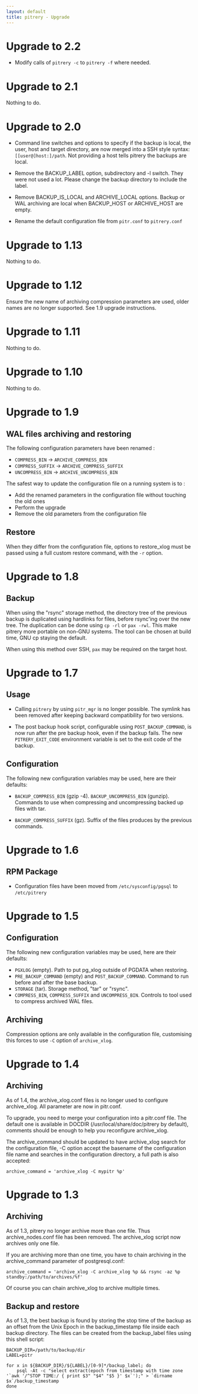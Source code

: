 ```yaml
---
layout: default
title: pitrery - Upgrade
---
```


Upgrade to 2.2
==============

* Modify calls of `pitrery -c` to `pitrery -f` where needed.

Upgrade to 2.1
==============

Nothing to do.


Upgrade to 2.0
==============

* Command line switches and options to specify if the backup is local,
  the user, host and target directory, are now merged into a SSH style
  syntax: `[[user@]host:]/path`. Not providing a host tells pitrery
  the backups are local.

* Remove the BACKUP_LABEL option, subdirectory and -l switch. They
  were not used a lot. Please change the backup directory to include
  the label.

* Remove BACKUP_IS_LOCAL and ARCHIVE_LOCAL options. Backup or
  WAL archiving are local when BACKUP_HOST or ARCHIVE_HOST are empty.

* Rename the default configuration file from `pitr.conf` to
  `pitrery.conf`


Upgrade to 1.13
===============

Nothing to do.


Upgrade to 1.12
===============

Ensure the new name of archiving compression parameters are used, older
names are no longer supported. See 1.9 upgrade instructions.


Upgrade to 1.11
===============

Nothing to do.


Upgrade to 1.10
===============

Nothing to do.


Upgrade to 1.9
==============

WAL files archiving and restoring
---------------------------------

The following configuration parameters have been renamed :

* `COMPRESS_BIN` -> `ARCHIVE_COMPRESS_BIN`
* `COMPRESS_SUFFIX` -> `ARCHIVE_COMPRESS_SUFFIX`
* `UNCOMPRESS_BIN` -> `ARCHIVE_UNCOMPRESS_BIN`

The safest way to update the configuration file on a running system is to :

- Add the renamed parameters in the configuration file without
  touching the old ones
- Perform the upgrade
- Remove the old parameters from the configuration file


Restore
-------

When they differ from the configuration file, options to restore_xlog
must be passed using a full custom restore command, with the `-r`
option.


Upgrade to 1.8
==============

Backup
------

When using the "rsync" storage method, the directory tree of the
previous backup is duplicated using hardlinks for files, before
rsync'ing over the new tree. The duplication can be done using `cp
-rl` or `pax -rwl`. This make pitrery more portable on non-GNU
systems. The tool can be chosen at build time, GNU cp staying the
default.

When using this method over SSH, `pax` may be required on the target host.


Upgrade to 1.7
==============

Usage
-----

* Calling `pitrery` by using `pitr_mgr` is no longer possible. The
  symlink has been removed after keeping backward compatibility for
  two versions.

* The post backup hook script, configurable using
  `POST_BACKUP_COMMAND`, is now run after the pre backup hook, even if
  the backup fails. The new `PITRERY_EXIT_CODE` environment variable
  is set to the exit code of the backup.

Configuration
-------------

The following new configuration variables may be used, here are their
defaults:

* `BACKUP_COMPRESS_BIN` (gzip -4). `BACKUP_UNCOMPRESS_BIN`
  (gunzip). Commands to use when compressing and uncompressing backed
  up files with tar.

* `BACKUP_COMPRESS_SUFFIX` (gz). Suffix of the files produces by the
  previous commands.


Upgrade to 1.6
==============

RPM Package
-----------

* Configuration files have been moved from `/etc/sysconfig/pgsql` to
  `/etc/pitrery`


Upgrade to 1.5
==============

Configuration
-------------

The following new configuration variables may be used, here are their
defaults:

* `PGXLOG` (empty). Path to put pg_xlog outside of PGDATA when
  restoring.
* `PRE_BACKUP_COMMAND` (empty) and `POST_BACKUP_COMMAND`. Command to
  run before and after the base backup.
* `STORAGE` (tar). Storage method, "tar" or "rsync".
* `COMPRESS_BIN`, `COMPRESS_SUFFIX` and `UNCOMPRESS_BIN`. Controls to
  tool used to compress archived WAL files.


Archiving
---------

Compression options are only available in the configuration file,
customising this forces to use `-C` option of `archive_xlog`.


Upgrade to 1.4
==============

Archiving
---------

As of 1.4, the archive_xlog.conf files is no longer used to configure
archive_xlog. All parameter are now in pitr.conf.

To upgrade, you need to merge your configuration into a pitr.conf
file. The default one is available in DOCDIR
(/usr/local/share/doc/pitrery by default), comments should be enough
to help you reconfigure archive_xlog.

The archive_command should be updated to have archive_xlog search for
the configuration file, -C option accept the basename of the
configuration file name and searches in the configuration directory, a
full path is also accepted:

    archive_command = 'archive_xlog -C mypitr %p'



Upgrade to 1.3
==============

Archiving
---------

As of 1.3, pitrery no longer archive more than one file. Thus
archive_nodes.conf file has been removed. The archive_xlog script now
archives only one file.

If you are archiving more than one time, you have to chain archiving
in the archive_command parameter of postgresql.conf:

    archive_command = 'archive_xlog -C archive_xlog %p && rsync -az %p standby:/path/to/archives/%f'

Of course you can chain archive_xlog to archive multiple times.


Backup and restore
------------------

As of 1.3, the best backup is found by storing the stop time of the
backup as an offset from the Unix Epoch in the backup_timestamp file
inside each backup directory. The files can be created from the
backup_label files using this shell script:

    BACKUP_DIR=/path/to/backup/dir
    LABEL=pitr
    
    for x in ${BACKUP_DIR}/${LABEL}/[0-9]*/backup_label; do
        psql -At -c "select extract(epoch from timestamp with time zone '`awk '/^STOP TIME:/ { print $3" "$4" "$5 }' $x`');" > `dirname $x`/backup_timestamp
    done


